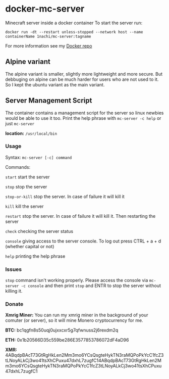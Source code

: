 # docker-mc-server
Minecraft server inside a docker container
To start the server run:

`docker run -dt --restart unless-stopped --network host --name containerName 1nachi/mc-server:tagname`

For more information see my [Docker repo](https://hub.docker.com/r/1nachi/mc-server)

## Alpine variant

The alpine variant is smaller, slightly more lightweight and more secure. But debbuging on alpine can be much harder for users who are not used to it. So I kept the ubuntu variant as the main variant.

## Server Management Script
The container contains a management script for the server so linux newbies would be able to use it too. Print the help phrase with `mc-server -c help` or just `mc-server`

**location:** `/usr/local/bin`
### Usage

Syntax: `mc-server [-c] command`

Commands:

`start`		start the server

`stop`		stop the server

`stop-or-kill`	stop the server. In case of failure it will kill it

`kill`		kill the server

`restart`		stop the server. In case of failure it will kill it. Then restarting the server

`check`		checking the server status

`console`		giving access to the server console. To log out press CTRL + a + d (whether capital or not)

`help`		printing the help phrase

### Issues
`stop` command isn't working properly. Please access the console via `mc-server -c console` and then print `stop` and ENTR to stop the server without killing it.

### Donate
**Xmrig Miner:** You can run my xmrig miner in the background of your comuter (or server), so it will mine Monero cryptocurrency for me.

**BTC:** bc1qgfn8s50uqj0ujxxcxr5g7qfwnuss2j6rexdm2q

**ETH:** 0x1b20566D35c559be286E3577853786072dF4aD96

**XMR:** 4ABqdpBAcT73GtRgHkLen2Mm3mo6YCsQsgteHykTN3raMQPoPkYcC1fcZ3tLNoyALkCj3wo41tsXhCPuxu47dxhL7zugfC14ABqdpBAcT73GtRgHkLen2Mm3mo6YCsQsgteHykTN3raMQPoPkYcC1fcZ3tLNoyALkCj3wo41tsXhCPuxu47dxhL7zugfC1
